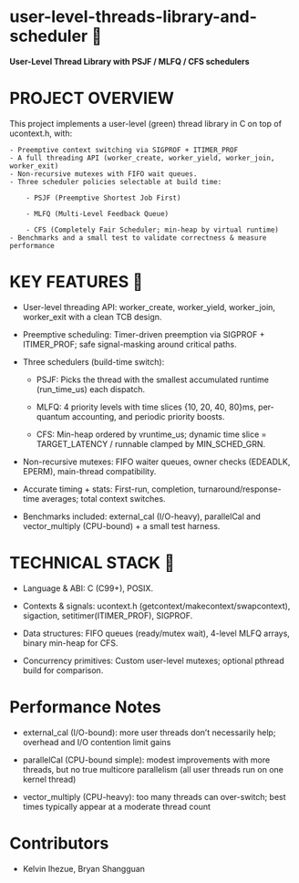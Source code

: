 # user-level-threads-library-and-scheduler 🧵

**User-Level Thread Library with PSJF / MLFQ / CFS schedulers**

# PROJECT OVERVIEW
This project implements a user-level (green) thread library in C on top of ucontext.h, with:

	- Preemptive context switching via SIGPROF + ITIMER_PROF
	- A full threading API (worker_create, worker_yield, worker_join, worker_exit)
	- Non-recursive mutexes with FIFO wait queues.
	- Three scheduler policies selectable at build time:

		- PSJF (Preemptive Shortest Job First)

		- MLFQ (Multi-Level Feedback Queue)

		- CFS (Completely Fair Scheduler; min-heap by virtual runtime)
	- Benchmarks and a small test to validate correctness & measure performance

# KEY FEATURES 🔑
- User-level threading API: worker_create, worker_yield, worker_join, worker_exit with a clean TCB design.

- Preemptive scheduling: Timer-driven preemption via SIGPROF + ITIMER_PROF; safe signal-masking around critical paths.

- Three schedulers (build-time switch):

	- PSJF: Picks the thread with the smallest accumulated runtime (run_time_us) each dispatch.

	- MLFQ: 4 priority levels with time slices {10, 20, 40, 80}ms, per-quantum accounting, and periodic priority boosts.

	- CFS: Min-heap ordered by vruntime_us; dynamic time slice = TARGET_LATENCY / runnable clamped by MIN_SCHED_GRN.

- Non-recursive mutexes: FIFO waiter queues, owner checks (EDEADLK, EPERM), main-thread compatibility.

- Accurate timing + stats: First-run, completion, turnaround/response-time averages; total context switches.

- Benchmarks included: external_cal (I/O-heavy), parallelCal and vector_multiply (CPU-bound) + a small test harness.


# TECHNICAL STACK 🧱
- Language & ABI: C (C99+), POSIX.

- Contexts & signals: ucontext.h (getcontext/makecontext/swapcontext), sigaction, setitimer(ITIMER_PROF), SIGPROF.

- Data structures: FIFO queues (ready/mutex wait), 4-level MLFQ arrays, binary min-heap for CFS.

- Concurrency primitives: Custom user-level mutexes; optional pthread build for comparison.

# Performance Notes
- external_cal (I/O-bound): more user threads don’t necessarily help; overhead and I/O contention limit gains

- parallelCal (CPU-bound simple): modest improvements with more threads, but no true multicore parallelism (all user threads run on one kernel thread)

- vector_multiply (CPU-heavy): too many threads can over-switch; best times typically appear at a moderate thread count

# Contributors 
- Kelvin Ihezue, Bryan Shangguan

